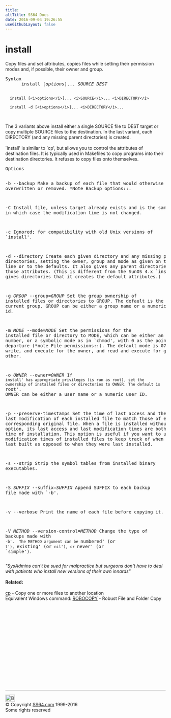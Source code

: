 ```yaml
---
title:
altTitle: SS64 Docs
date: 2016-09-04 19:26:55
useGithubLayout: false
---
```

<!-- #BeginLibraryItem "/Library/head_bash.lbi" --><!-- #EndLibraryItem --><h1>install</h1> 
<p>Copy files and set attributes, copies files while setting their 
permission modes and, if possible, their owner and group.</p>
<pre>Syntax
      install [<i>options</i>]... <i>SOURCE DEST</i>

      install [<i>options</i>]... <i>SOURCE</i>... <i>DIRECTORY</i>

      install -d [<i>options</i>]... <i>DIRECTORY</i>...
</pre>
<p> The 3 variants above install either a single SOURCE file to DEST target
or copy multiple SOURCE files to the destination. In the last variant,
each DIRECTORY (and any missing parent directories) is created.<br>
<br>
`install' is similar to `cp', but allows you to control the
attributes of destination files.  It is typically used in Makefiles to
copy programs into their destination directories.  It refuses to copy
files onto themselves.<br>
</p>
<pre>Options

-b
--backup
     Make a backup of each file that would otherwise be overwritten or
     removed.  *Note Backup options::.

-C
     Install file, unless target already exists and is the same file,
     in which case the modification time is not changed.

-c
     Ignored; for compatibility with old Unix versions of `install'.

-d
--directory
     Create each given directory and any missing parent directories,
     setting the owner, group and mode as given on the command line or
     to the defaults.  It also gives any parent directories it creates
     those attributes.  (This is different from the SunOS 4.x
     `install', which gives directories that it creates the default
     attributes.)

-g <i>GROUP</i>
--group=<i>GROUP</i>
     Set the group ownership of installed files or directories to
     GROUP. The default is the process's current group.  GROUP can be
     either a group name or a numeric group id.

-m <i>MODE</i>
--mode=<i>MODE</i>
     Set the permissions for the installed file or directory to MODE,
     which can be either an octal number, or a symbolic mode as in
     `chmod', with 0 as the point of departure (*note File
     permissions::).  The default mode is 0755--read, write, and execute
     for the owner, and read and execute for group and other.

-o <i>OWNER</i>
--owner=<i>OWNER</i>
     If `install' has appropriate privileges (is run as root), set the
     ownership of installed files or directories to OWNER. The default
     is `root'.  OWNER can be either a user name or a numeric user ID.

-p
--preserve-timestamps
     Set the time of last access and the time of last modification of
     each installed file to match those of each corresponding original
     file.  When a file is installed without this option, its last
     access and last modification times are both set to the time of
     installation.  This option is useful if you want to use the last
     modification times of installed files to keep track of when they
     were last built as opposed to when they were last installed.

-s
--strip
     Strip the symbol tables from installed binary executables.

-S <i>SUFFIX</i>
--suffix=<i>SUFFIX</i>
     Append SUFFIX to each backup file made with `-b'.

-v
--verbose
     Print the name of each file before copying it.

-V <i>METHOD</i>
--version-control=<i>METHOD</i>
     Change the type of backups made with `-b'.  The METHOD argument
     can be `numbered' (or `t'), `existing' (or `nil'), or `never' (or
     `simple').</pre>
<p><i class="quote">"SysAdmins can't be sued for malpractice but surgeons don't have to deal with patients who install new versions of their own innards"</i><br>
<br>
<b>Related:</b><br>
<br>
<a href="cp.html">cp</a> - Copy one or more files to another location<br>
Equivalent Windows command: <a href="../nt/robocopy.html">ROBOCOPY</a> - Robust File and Folder Copy </p><!-- #BeginLibraryItem "/Library/foot_bash.lbi" --><p>
<!-- bash300 -->
<ins class="adsbygoogle" style="display:inline-block;width:300px;height:250px" data-ad-client="ca-pub-6140977852749469" data-ad-slot="4615356305"></ins>
<script>
(adsbygoogle = window.adsbygoogle || []).push({});
</script></p>
<hr>
<div id="bl" class="footer"><a href="install.html#"><img src="../images/top.png" width="30" height="22" alt="Back to the Top"></a></div>
<div id="br" class="footer, tagline">© Copyright <a href="http://ss64.com/">SS64.com</a> 1999-2016<br>
Some rights reserved</div><!-- #EndLibraryItem -->

